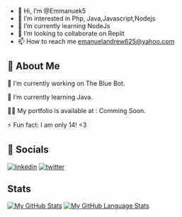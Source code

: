 - 👋 Hi, I’m @Emmanuek5
- 👀 I’m interested in Php, Java,Javascript,Nodejs
- 🌱 I’m currently learning NodeJs
- 💞️ I’m looking to collaborate on Replit
- 📫 How to reach me emanuelandrew625@yahoo.com

## 🚀 About Me
🔭 I’m currently working on The Blue Bot.

🌱 I’m currently learning Java.

👨‍💻 My portfolio is available at : Comming Soon.

⚡ Fun fact: I am only 14! <3


## 🔗 Socials

[![linkedin](https://img.shields.io/badge/linkedin-0A66C2?style=for-the-badge&logo=linkedin&logoColor=white)](https://www.linkedin.com/in/blue-obsidian-033b67266/)
[![twitter](https://img.shields.io/badge/twitter-1DA1F2?style=for-the-badge&logo=twitter&logoColor=white)](https://twitter.com/@BlueObsidian8)



## Stats
[![My GitHub Stats](https://github-readme-stats.vercel.app/api/?username=Emmanuek5&count_private=true&theme=tokyonight&showicons=true)]()
[![My GitHub Language Stats](https://github-readme-stats.vercel.app/api/top-langs/?username=Emmanuek5&langs_count=5&theme=tokyonight)]()



